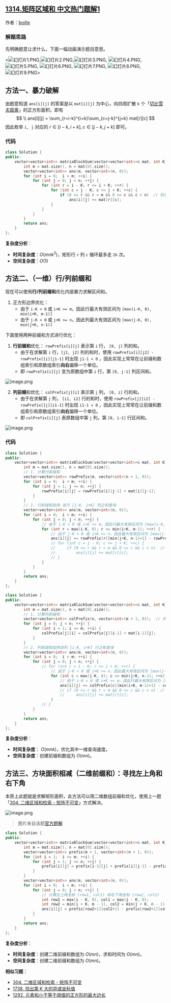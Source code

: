 ## [1314.矩阵区域和 中文热门题解1](https://leetcode.cn/problems/matrix-block-sum/solutions/100000/you-qian-ru-shen-bao-li-xing-lie-qian-zh-5503)

作者：[boille](https://leetcode.cn/u/boille)

### 解题思路
先明确题意让求什么，下面一幅动画演示题目意思。

<![幻灯片1.PNG](https://pic.leetcode-cn.com/1611717765-TIBxCm-%E5%B9%BB%E7%81%AF%E7%89%871.PNG),![幻灯片2.PNG](https://pic.leetcode-cn.com/1611717765-pSYdes-%E5%B9%BB%E7%81%AF%E7%89%872.PNG),![幻灯片3.PNG](https://pic.leetcode-cn.com/1611717765-jhzGok-%E5%B9%BB%E7%81%AF%E7%89%873.PNG), ![幻灯片4.PNG](https://pic.leetcode-cn.com/1611717765-bhulPs-%E5%B9%BB%E7%81%AF%E7%89%874.PNG),![幻灯片5.PNG](https://pic.leetcode-cn.com/1611717765-FIPCGS-%E5%B9%BB%E7%81%AF%E7%89%875.PNG), ![幻灯片6.PNG](https://pic.leetcode-cn.com/1611717794-bloUrr-%E5%B9%BB%E7%81%AF%E7%89%876.PNG), ![幻灯片7.PNG](https://pic.leetcode-cn.com/1611717794-VrrgmO-%E5%B9%BB%E7%81%AF%E7%89%877.PNG), ![幻灯片8.PNG](https://pic.leetcode-cn.com/1611717794-nDuDJl-%E5%B9%BB%E7%81%AF%E7%89%878.PNG), ![幻灯片9.PNG](https://pic.leetcode-cn.com/1611717794-rmmfnU-%E5%B9%BB%E7%81%AF%E7%89%879.PNG)>

## 方法一、暴力破解
由题意知道 `ans[i][j]` 的答案是以 `mat[i][j]` 为中心，向四周扩散 `k` 个「[切比雪夫距离](http://en.wikipedia.org/wiki/Chebyshev_distance)」的正方形面积。即有
$$
\\ ans[i][j] = \sum_{r=i-k}^{i+k}\sum_{c=j-k}^{j+k} mat[r][c]
$$
因此枚举 `i, j` 对应的 $r \in [i-k, i+k], c \in [j-k, j+k]$ 即可。

### 代码
```c++ []
class Solution {
public:
    vector<vector<int>> matrixBlockSum(vector<vector<int>>& mat, int K) {
        int m = mat.size(), n = mat[0].size();
        vector<vector<int>> ans(m, vector<int>(n, 0));
        for (int i = 0;  i < m; ++i) {
            for (int j = 0; j < n; ++j) {
                for (int r = i - K; r <= i + K; ++r) {
                    for (int c = j - K; c <= j + K; ++c) {
                        if (0 <= r && r < m && 0 <= c && c < n)  // 检验合法坐标
                            ans[i][j] += mat[r][c];
                    }
                }
            }
        }
        return ans;
    }
};
```
**复杂度分析**：
+ **时间复杂度**：$O(mnk^2)$，矩形行 `r` 列 `c` 循环最多走 `2k` 次。
+ **空间复杂度**：$O(1)$

## 方法二、（一维）行/列前缀和
现在可以使用**行/列前缀和**优化内层暴力求解区间和。
1. 正方形边界优化：
    + 由于 `i-K < 0` 或 `i+K >= m`，因此行最大有效区间为 `[max(i-K, 0), min(i+K, m-1)]`
    + 由于 `j-K < 0` 或 `j+K >= n`，因此列最大有效区间为 `[max(j-K, 0), min(j+K, n-1)]`

下面使用两种前缀和方式进行优化：
1. **行前缀和**优化： `rowPrefix[i][j]` 表示第 `i` 行， `[0, j]` 列的和。
    + 由于在求解第 `i` 行，`[j1, j2]` 列的和时，使用 `rowPrefix[i][j2] - rowPrefix[[i][j1-1]` 时出现 `j1-1 < 0` ，因此实现上常常在让前缀和数组索引和原数组索引**向右**偏移一个单位。
    + 即 `rowPrefix[i][j]` 变为原数组中第 `i` 行，第 `[0, j-1]` 列区间和。

![image.png](https://pic.leetcode-cn.com/1611718935-hVTibU-image.png)

2. **列前缀**和优化： `colPrefix[j][i]` 表示第 `j` 列， `[0, i]` 行的和。
   + 由于在求解第 `j` 列， `[i1, i2]` 行的和时，使用 `rowPrefix[j][i2] - rowPrefix[[j][i1-1]` 时出现 `i1-1 < 0` ，因此实现上常常在让前缀和数组索引和原数组索引**向右**偏移一个单位。
   + 即 `colPrefix[i][j]` 表原数组中第 `j` 列，第 `[0, i-1]` 行区间和。

![image.png](https://pic.leetcode-cn.com/1611719008-NAQNqJ-image.png)
### 代码
```c++ []
class Solution {
public:
    vector<vector<int>> matrixBlockSum(vector<vector<int>>& mat, int K) {
        int m = mat.size(), n = mat[0].size();
        // 1. 计算行前缀和
        vector<vector<int>> rowPrefix(m, vector<int>(n + 1, 0));
        for (int i = 0;  i < m; ++i) {
            for (int j = 1; j <= n; ++j) {
                rowPrefix[i][j] = rowPrefix[i][j-1] + mat[i][j-1];
            }
        }
        // 2. 行前缀和加快 该行 [j-K, j+K] 列之和查询
        vector<vector<int>> ans(m, vector<int>(n, 0));
        for (int i = 0;  i < m; ++i) {
            for (int j = 0; j < n; ++j) {
                // 由于 i-K < 0 或 i+K >= m，因此行最大有效区间为 [max(i-K, 0), min(i+K, m-1)]
                for (int r = max(i-K, 0); r <= min(i+K, m-1); ++r) {
                    // 由于 j-K < 0 或 j+K >= n，因此最大有效区间为 [max(j-K, 0), min(j+K, n-1)]
                    ans[i][j] += rowPrefix[r][min(j+K, n-1)+1] - rowPrefix[r][max(j-K, 0)];
                    // for (int c = j - K; c <= j + K; ++c) {
                    //     if (0 <= r && r < m && 0 <= c && c < n)  // 检验合法坐标
                    //         ans[i][j] += mat[r][c];
                    // }
                }
            }
        }
        return ans;
    }
};
```
```c++ []
class Solution {
public:
    vector<vector<int>> matrixBlockSum(vector<vector<int>>& mat, int K) {
        int m = mat.size(), n = mat[0].size();
        // 1. 计算列前缀和
        vector<vector<int>> colPrefix(n, vector<int>(m + 1, 0));  // 向下偏移一格
        for (int j = 0; j < n; ++j) {
            for (int i = 1; i <= m; ++i) {
                colPrefix[j][i] = colPrefix[j][i-1] + mat[i-1][j];
            }
        }
        // 2. 列前缀和加快该列 [i-K, i+K] 行之和查询
        vector<vector<int>> ans(m, vector<int>(n, 0));
        for (int i = 0;  i < m; ++i) {
            for (int j = 0; j < n; ++j) {
                // for (int r = i - K; r <= i + K; ++r) {
                    // 由于 j-K < 0 或 j+K >= n，因此最大有效区间为 [max(j-K, 0), min(j+K, n-1)]
                    for (int c = max(j-K, 0); c <= min(j+K, n-1); ++c) {
                        // 由于 i-K < 0 或 i+K >= m，因此行最大有效区间为 [max(i-K, 0), min(i+K, m-1)]
                        ans[i][j] += colPrefix[c][min(i+K, m-1)+1] - colPrefix[c][max(i-K, 0)];
                        // if (0 <= r && r < m && 0 <= c && c < n)  // 检验合法坐标
                        //     ans[i][j] += mat[r][c];
                    }
                // }
            }
        }
        return ans;
    }
};
```
**复杂度分析**：

- **时间复杂度**： $O(mnk)$，优化其中一维查询速度。
- **空间复杂度**：创建前缀和数组为 $O(mn)$。


## 方法三、方块面积相减（二维前缀和）：寻找左上角和右下角
本质上此题就是求解矩形面积，此方法可以用二维数组前缀和优化，使用上一题「[304. 二维区域和检索 - 矩阵不可变](https://leetcode-cn.com/problems/range-sum-query-2d-immutable/)」方式解决。


![image.png](https://pic.leetcode-cn.com/1611719222-caavDU-image.png)
> 图片来自该题[官方题解](https://leetcode-cn.com/problems/range-sum-query-2d-immutable/solution/er-wei-qu-yu-he-jian-suo-ju-zhen-bu-ke-bian-by-lee/)

```c++ []
class Solution {
public:
    vector<vector<int>> matrixBlockSum(vector<vector<int>>& mat, int K) {
        int m = mat.size(), n = mat[0].size();
        vector<vector<int>> prefix(m + 1, vector<int>(n + 1, 0));
        for (int i = 1;  i <= m; ++i) {
            for (int j = 1; j <= n; ++j) {
                prefix[i][j] = prefix[i-1][j] + prefix[i][j-1] - prefix[i-1][j-1] + mat[i-1][j-1];
            }
        }
        vector<vector<int>> ans(m, vector<int>(n, 0));
        for (int i = 0;  i < m; ++i) {
            for (int j = 0; j < n; ++j) {
                // 计算左上角坐标 (row1, col1) 和右下角坐标 (row2, col2)
                int row1 = max(i - K, 0), col1 = max(j - K, 0);
                int row2 = min(i + K, m - 1), col2 = min(j + K, n - 1);
                ans[i][j] = prefix[row2+1][col2+1] - prefix[row2+1][col1] - prefix[row1][col2+1] + prefix[row1][col1];
            }
        }
        return ans;
    }
};
```
**复杂度分析**：
- **时间复杂度**：创建二维前缀和数组为 $O(mn)$，求和时间为 $O(mn)$。
- **空间复杂度**：创建二维前缀和数组为 $O(mn)$。

**相似习题**：
+ [304. 二维区域和检索 - 矩阵不可变](https://leetcode-cn.com/problems/range-sum-query-2d-immutable/)
+ [1738. 找出第 K 大的异或坐标值](https://leetcode-cn.com/problems/find-kth-largest-xor-coordinate-value/)
+ [1292. 元素和小于等于阈值的正方形的最大边长](https://leetcode-cn.com/problems/maximum-side-length-of-a-square-with-sum-less-than-or-equal-to-threshold/)

